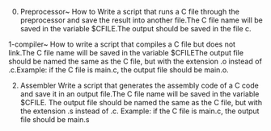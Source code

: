 0. Preprocessor~
How to Write a script that runs a C file through the preprocessor and save the result into another file.The C file name will be saved in the variable $CFILE.The output should be saved in the file c.

1-compiler~
How to write a script that compiles a C file but does not link.The C file name will be saved in the variable $CFILEThe output file should be named the same as the C file, but with the extension .o instead of .c.Example: if the C file is main.c, the output file should be main.o.

2. Assembler 
Write a script that generates the assembly code of a C code and save it in an output file.The C file name will be saved in the variable $CFILE. The output file should be named the same as the C file, but with the extension .s instead of .c. 
Example: if the C file is main.c, the output file should be main.s





